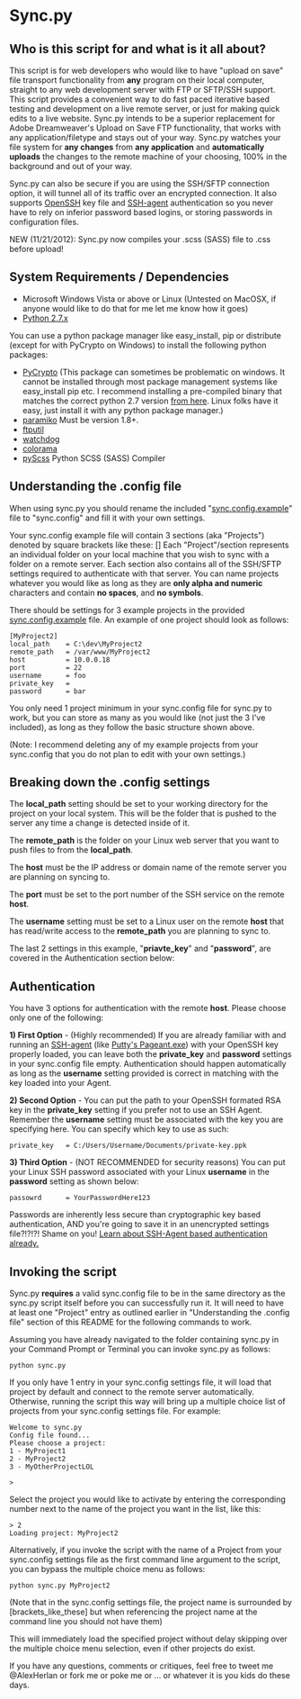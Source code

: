 Sync.py
=======

Who is this script for and what is it all about?
------------------------------------------------
This script is for web developers who would like to have "upload on save" file transport functionality from **any** program on their local computer, straight to any web development server with FTP or SFTP/SSH support.  This script provides a convenient way to do fast paced iterative based testing and development on a live remote server, or just for making quick edits to a live website.  Sync.py intends to be a superior replacement for Adobe Dreamweaver's Upload on Save FTP functionality, that works with any application/filetype and stays out of your way.  Sync.py watches your file system for **any changes** from **any application** and **automatically uploads** the changes to the remote machine of your choosing, 100% in the background and out of your way.

Sync.py can also be secure if you are using the SSH/SFTP connection option, it will tunnel all of its traffic over an encrypted connection.  It also supports [OpenSSH](http://en.wikipedia.org/wiki/OpenSSH) key file and [SSH-agent](http://en.wikipedia.org/wiki/Ssh-agent) authentication so you never have to rely on inferior password based logins, or storing passwords in configuration files.

NEW (11/21/2012):
Sync.py now compiles your .scss (SASS) file to .css before upload!


System Requirements / Dependencies 
------------

* Microsoft Windows Vista or above or Linux (Untested on MacOSX, if anyone would like to do that for me let me know how it goes)
* [Python 2.7.x](http://www.python.org/getit/releases/2.7/)

You can use a python package manager like easy_install, pip or distribute (except for with PyCrypto on Windows) to install the following python packages: 

* [PyCrypto](https://www.dlitz.net/software/pycrypto/)  (This package can sometimes be problematic on windows.  It cannot be installed through most package management systems like easy_install pip etc.  I recommend installing a pre-compiled binary that matches the correct python 2.7 version [from here](http://www.voidspace.org.uk/python/modules.shtml#pycrypto).  Linux folks have it easy, just install it with any python package manager.)
* [paramiko](http://pypi.python.org/pypi/paramiko/1.8.0) Must be version 1.8+.
* [ftputil](http://ftputil.sschwarzer.net/trac)
* [watchdog](http://pypi.python.org/pypi/watchdog)
* [colorama](http://pypi.python.org/pypi/colorama)
* [pyScss](https://github.com/Kronuz/pyScss) Python SCSS (SASS) Compiler

Understanding the .config file
------------------------------
When using sync.py you should rename the included "[sync.config.example](syncpy/blob/master/sync.config.example)" file to "sync.config"
and fill it with your own settings.

Your sync.config example file will contain 3 sections (aka "Projects") denoted by square brackets like these: []  Each "Project"/section represents an individual folder on your local machine that you wish to sync with a folder on a remote server.  Each section also contains all of the SSH/SFTP settings required to authenticate with that server. You can name projects whatever you would like as long as they are **only alpha and numeric** characters and contain **no spaces**, and **no symbols**.

There should be settings for 3 example projects in the provided [sync.config.example](syncpy/blob/master/sync.config.example) file.
An example of one project should look as follows:

	[MyProject2]
	local_path    = C:\dev\MyProject2
	remote_path   = /var/www/MyProject2
	host          = 10.0.0.18
	port          = 22
	username      = foo
	private_key   = 
	password      = bar

You only need 1 project minimum in your sync.config file for sync.py to work, but you can store as many as you would like (not just the 3 I've included), as long as they follow the basic structure shown above.  

(Note: I recommend deleting any of my example projects from your sync.config that you do not plan to edit with your own settings.)


Breaking down the .config settings
-----------------------------------

The **local_path** setting should be set to your working directory for the project on your local system.  This will be the folder that is pushed to the server any time a change is detected inside of it.


The **remote_path** is the folder on your Linux web server that you want to push files to from the **local_path**.

The **host** must be the IP address or domain name of the remote server you are planning on syncing to.

The **port** must be set to the port number of the SSH service on the remote **host**.

The **username** setting must be set to a Linux user on the remote **host** that has read/write access to the **remote_path** you are planning to sync to. 


The last 2 settings in this example, "**priavte_key**" and "**password**", are covered in the Authentication section below:


Authentication
--------------

You have 3 options for authentication with the remote **host**. Please choose only one of the following:

**1) First Option** - (Highly recommended) If you are already familiar with and running an [SSH-agent](http://en.wikipedia.org/wiki/Ssh-agent) (like [Putty's Pageant.exe](http://www.chiark.greenend.org.uk/~sgtatham/putty/download.html)) with your OpenSSH key properly loaded, you can leave both the **private_key** and **password** settings in your sync.config file empty. Authentication should happen automatically as long as the **username** setting provided is correct in matching with the key loaded into your Agent. 

**2) Second Option** - You can put the path to your OpenSSH formated RSA key in the **private_key** setting if you prefer not to use an SSH Agent.  Remember the **username** setting must be associated with the key you are specifying here.  You can specify which key to use as such:

	private_key   = C:/Users/Username/Documents/private-key.ppk

**3) Third Option** - (NOT RECOMMENDED for security reasons) You can put your Linux SSH password associated with your Linux **username** in the **password** setting as shown below:

	passowrd      = YourPasswordHere123

Passwords are inherently less secure than cryptographic key based authentication, AND you're going to save it in an unencrypted settings file?!?!?! Shame on you!  [Learn about SSH-Agent based authentication already.](http://the.earth.li/~sgtatham/putty/0.58/htmldoc/Chapter9.html)

Invoking the script
-------------------
Sync.py **requires** a valid sync.config file to be in the same directory as the sync.py script itself before you can successfully run it.  It will need to have at least one "Project" entry as outlined earlier in "Understanding the .config file" section of this README for the following commands to work.

Assuming you have already navigated to the folder containing sync.py in your Command Prompt or Terminal you can invoke sync.py as follows:

	python sync.py

If you only have 1 entry in your sync.config settings file, it will load that project by default and connect to the remote server automatically.   Otherwise, running the script this way will bring up a multiple choice list of projects from your sync.config settings file.  For example:

	Welcome to sync.py
	Config file found...
	Please choose a project:
	1 - MyProject1
	2 - MyProject2
	3 - MyOtherProjectLOL

	>

Select the project you would like to activate by entering the corresponding number next to the name of the project you want in the list, like this:

	> 2
	Loading project: MyProject2  

Alternatively, if you invoke the script with the name of a Project from your sync.config settings file as the first command line argument to the script, you can bypass the multiple choice menu as follows:

	python sync.py MyProject2

(Note that in the sync.config settings file, the project name is surrounded by [brackets_like_these] but when referencing the project name at the command line you should not have them)

This will immediately load the specified project without delay skipping over the multiple choice menu selection, even if other projects do exist. 


If you have any questions, comments or critiques, feel free to tweet me @AlexHerlan or fork me or poke me or ... or whatever it is you kids do these days.